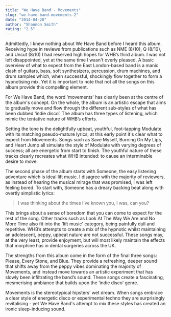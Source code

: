 ```yaml
---
title: "We Have Band - Movements"
slug: "we-have-band-movements-2"
date: "2014-04-28"
author: "Shannon Smith"
rating: "2.5"
---
```


Admittedly, I knew nothing about We Have Band before I heard this album. Receiving hype in reviews from publications such as NME (8/10), Q (8/10), and Uncut (8/10) I had reserved high hopes for WHB’s third album. I was not left disappointed, yet at the same time I wasn't overly pleased. A basic overview of what to expect from the East London-based band is a manic clash of guitars, bass, soft synthesizers, percussion, drum machines, and drum samples which, when successful, shockingly flow together to form a hypnotising mix. Yet it is important to note that not all the songs on this album provide this compelling element.

For We Have Band, the word 'movements' has clearly been at the centre of the album's concept. On the whole, the album is an artistic escape that aims to gradually move and flow through the different sub-styles of what has been dubbed ‘indie disco’. The album has three types of listening, which mimic the tentative nature of WHB’s efforts.

Setting the tone is the delightfully upbeat, youthful, foot-tapping Modulate with its matching pseudo-mature lyrics; at this early point it's clear what to expect from Movements. Songs such as Save Myself, Burning On My Lips, and Heart Jump all simulate the style of Modulate with varying degrees of success; all are energetic from start to finish. The youthful nature of these tracks clearly recreates what WHB intended: to cause an interminable desire to move.

The second phase of the album starts with Someone, the easy listening adventure which is ideal lift music. I disagree with the majority of reviewers, as instead of hearing the musical mirage that was promised, I was left feeling bored. To start with, Someone has a dreary backing beat along with overtly simplistic lyrics:

> I was thinking about the times I’ve known you, I was, can you?

This brings about a sense of boredom that you can come to expect for the rest of the song. Other tracks such as Look At The Way We Are and No More Time also fit into the 'lift music' category, being painfully dull and repetitive. WHB’s attempts to create a mix of the hypnotic whilst maintaining an adolescent, peppy, upbeat nature are not successful. These songs may, at the very least, provide enjoyment, but will most likely maintain the effects that morphine has in dental surgeries across the UK.

The strengths from this album come in the form of the final three songs: Please, Every Stone, and Blue. They provide a refreshing, deeper sound that shifts away from the peppy vibes dominating the majority of Movements, and instead move towards an artistic experiment that has slowly been infiltrating the band’s sound. These songs create a fascinating, mesmerising ambiance that builds upon the ‘indie disco’ genre.

Movements is the stereotypical hipsters’ wet dream. When songs embrace a clear style of energetic disco or experimental techno they are surprisingly revitalising - yet We Have Band's attempt to mix these styles has created an ironic sleep-inducing sound.
